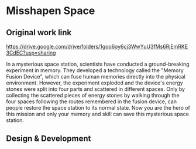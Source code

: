 # Misshapen Space

## Original work link
https://drive.google.com/drive/folders/1goo6oy6cj3WwYuU3fMs6RjEmRKE3CdEC?usp=sharing

In a mysterious space station, scientists have conducted a ground-breaking experiment in memory. They developed a technology called the "Memory Fusion Device", which can fuse human memories directly into the physical environment. However, the experiment exploded and the device's energy stones were split into four parts and scattered in different spaces. Only by collecting the scattered pieces of energy stones by walking through the four spaces following the routes remembered in the fusion device, can people restore the space station to its normal state. Now you are the hero of this mission and only your memory and skill can save this mysterious space station.

## Design & Development
